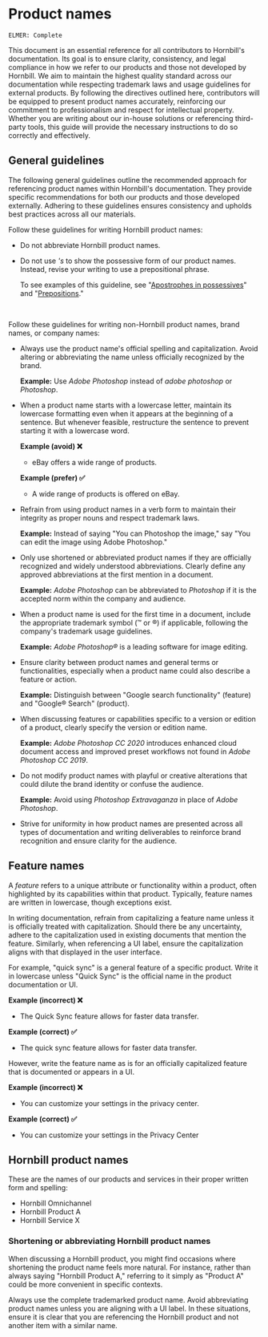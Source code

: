 # Product names

<code>ELMER: Complete</code>

This document is an essential reference for all contributors to Hornbill's documentation. Its goal is to ensure clarity, consistency, and legal compliance in how we refer to our products and those not developed by Hornbill. We aim to maintain the highest quality standard across our documentation while respecting trademark laws and usage guidelines for external products. By following the directives outlined here, contributors will be equipped to present product names accurately, reinforcing our commitment to professionalism and respect for intellectual property. Whether you are writing about our in-house solutions or referencing third-party tools, this guide will provide the necessary instructions to do so correctly and effectively.

## General guidelines

The following general guidelines outline the recommended approach for referencing product names within Hornbill's documentation. They provide specific recommendations for both our products and those developed externally. Adhering to these guidelines ensures consistency and upholds best practices across all our materials.

Follow these guidelines for writing Hornbill product names:

- Do not abbreviate Hornbill product names.

- Do not use *'s* to show the possessive form of our product names. Instead, revise your writing to use a prepositional phrase.

  To see examples of this guideline, see "[Apostrophes in possessives](/style-guide/apostrophes#apostrophes-in-possessives)" and "[Prepositions](/style-guide/prepositions)."

<br>

Follow these guidelines for writing non-Hornbill product names, brand names, or company names:

- Always use the product name's official spelling and capitalization. Avoid altering or abbreviating the name unless officially recognized by the brand.

  **Example:** Use *Adobe Photoshop* instead of *adobe photoshop* or *Photoshop*.

- When a product name starts with a lowercase letter, maintain its lowercase formatting even when it appears at the beginning of a sentence. But whenever feasible, restructure the sentence to prevent starting it with a lowercase word.

  **Example (avoid) ❌**
    - eBay offers a wide range of products.

  **Example (prefer) ✅**
    - A wide range of products is offered on eBay.

- Refrain from using product names in a verb form to maintain their integrity as proper nouns and respect trademark laws.

  **Example:** Instead of saying "You can Photoshop the image," say "You can edit the image using Adobe Photoshop."

- Only use shortened or abbreviated product names if they are officially recognized and widely understood abbreviations. Clearly define any approved abbreviations at the first mention in a document.

  **Example:** *Adobe Photoshop* can be abbreviated to *Photoshop* if it is the accepted norm within the company and audience.

- When a product name is used for the first time in a document, include the appropriate trademark symbol (™ or ®) if applicable, following the company's trademark usage guidelines.

   **Example:** *Adobe Photoshop®* is a leading software for image editing.

- Ensure clarity between product names and general terms or functionalities, especially when a product name could also describe a feature or action.

  **Example:** Distinguish between "Google search functionality" (feature) and "Google® Search" (product).

- When discussing features or capabilities specific to a version or edition of a product, clearly specify the version or edition name.

   **Example:** *Adobe Photoshop CC 2020* introduces enhanced cloud document access and improved preset workflows not found in *Adobe Photoshop CC 2019*.

- Do not modify product names with playful or creative alterations that could dilute the brand identity or confuse the audience.

   **Example:** Avoid using *Photoshop Extravaganza* in place of *Adobe Photoshop*.

- Strive for uniformity in how product names are presented across all types of documentation and writing deliverables to reinforce brand recognition and ensure clarity for the audience.

## Feature names

A *feature* refers to a unique attribute or functionality within a product, often highlighted by its capabilities within that product. Typically, feature names are written in lowercase, though exceptions exist.

In writing documentation, refrain from capitalizing a feature name unless it is officially treated with capitalization. Should there be any uncertainty, adhere to the capitalization used in existing documents that mention the feature. Similarly, when referencing a UI label, ensure the capitalization aligns with that displayed in the user interface.

For example, "quick sync" is a general feature of a specific product. Write it in lowercase unless "Quick Sync" is the official name in the product documentation or UI.

**Example (incorrect) ❌**
  - The Quick Sync feature allows for faster data transfer.

**Example (correct) ✅**
  - The quick sync feature allows for faster data transfer.

However, write the feature name as is for an officially capitalized feature that is documented or appears in a UI.

**Example (incorrect) ❌**
  - You can customize your settings in the privacy center.

**Example (correct) ✅**
  - You can customize your settings in the Privacy Center

## Hornbill product names

These are the names of our products and services in their proper written form and spelling:

- Hornbill Omnichannel
- Hornbill Product A
- Hornbill Service X

### Shortening or abbreviating Hornbill product names

When discussing a Hornbill product, you might find occasions where shortening the product name feels more natural. For instance, rather than always saying "Hornbill Product A," referring to it simply as "Product A" could be more convenient in specific contexts.

Always use the complete trademarked product name. Avoid abbreviating product names unless you are aligning with a UI label. In these situations, ensure it is clear that you are referencing the Hornbill product and not another item with a similar name.
